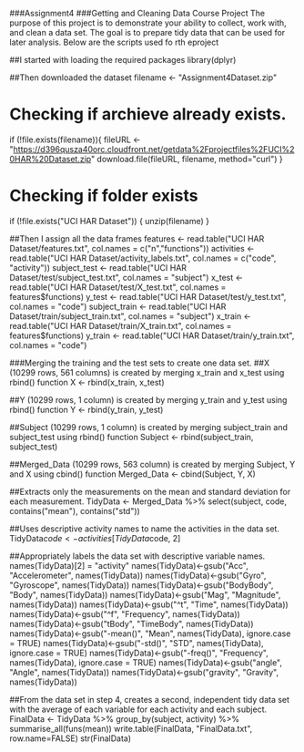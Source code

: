 ###Assignment4
###Getting and Cleaning Data Course Project
The purpose of this project is to demonstrate your ability to collect, work with, and clean a data set. 
The goal is to prepare tidy data that can be used for later analysis.
Below are the scripts used fo rth eproject

##I started with loading the required packages
library(dplyr)

##Then downloaded the dataset
filename <- "Assignment4Dataset.zip"

# Checking if archieve already exists.
if (!file.exists(filename)){
  fileURL <- "https://d396qusza40orc.cloudfront.net/getdata%2Fprojectfiles%2FUCI%20HAR%20Dataset.zip"
  download.file(fileURL, filename, method="curl")
}  

# Checking if folder exists
if (!file.exists("UCI HAR Dataset")) { 
  unzip(filename) 
}

##Then I assign all the data frames
features <- read.table("UCI HAR Dataset/features.txt", col.names = c("n","functions"))
activities <- read.table("UCI HAR Dataset/activity_labels.txt", col.names = c("code", "activity"))
subject_test <- read.table("UCI HAR Dataset/test/subject_test.txt", col.names = "subject")
x_test <- read.table("UCI HAR Dataset/test/X_test.txt", col.names = features$functions)
y_test <- read.table("UCI HAR Dataset/test/y_test.txt", col.names = "code")
subject_train <- read.table("UCI HAR Dataset/train/subject_train.txt", col.names = "subject")
x_train <- read.table("UCI HAR Dataset/train/X_train.txt", col.names = features$functions)
y_train <- read.table("UCI HAR Dataset/train/y_train.txt", col.names = "code")

###Merging the training and the test sets to create one data set.
##X (10299 rows, 561 columns) is created by merging x_train and x_test using rbind() function
X <- rbind(x_train, x_test)

##Y (10299 rows, 1 column) is created by merging y_train and y_test using rbind() function
Y <- rbind(y_train, y_test)

##Subject (10299 rows, 1 column) is created by merging subject_train and subject_test using rbind() function
Subject <- rbind(subject_train, subject_test)

##Merged_Data (10299 rows, 563 column) is created by merging Subject, Y and X using cbind() function
Merged_Data <- cbind(Subject, Y, X)



##Extracts only the measurements on the mean and standard deviation for each measurement.
TidyData <- Merged_Data %>% select(subject, code, contains("mean"), contains("std"))

##Uses descriptive activity names to name the activities in the data set.
TidyData$code <- activities[TidyData$code, 2]


##Appropriately labels the data set with descriptive variable names.
names(TidyData)[2] = "activity"
names(TidyData)<-gsub("Acc", "Accelerometer", names(TidyData))
names(TidyData)<-gsub("Gyro", "Gyroscope", names(TidyData))
names(TidyData)<-gsub("BodyBody", "Body", names(TidyData))
names(TidyData)<-gsub("Mag", "Magnitude", names(TidyData))
names(TidyData)<-gsub("^t", "Time", names(TidyData))
names(TidyData)<-gsub("^f", "Frequency", names(TidyData))
names(TidyData)<-gsub("tBody", "TimeBody", names(TidyData))
names(TidyData)<-gsub("-mean()", "Mean", names(TidyData), ignore.case = TRUE)
names(TidyData)<-gsub("-std()", "STD", names(TidyData), ignore.case = TRUE)
names(TidyData)<-gsub("-freq()", "Frequency", names(TidyData), ignore.case = TRUE)
names(TidyData)<-gsub("angle", "Angle", names(TidyData))
names(TidyData)<-gsub("gravity", "Gravity", names(TidyData))


##From the data set in step 4, creates a second, independent tidy data set with the average of each variable for each activity and each subject.
FinalData <- TidyData %>%
    group_by(subject, activity) %>%
    summarise_all(funs(mean))
write.table(FinalData, "FinalData.txt", row.name=FALSE)
str(FinalData)

